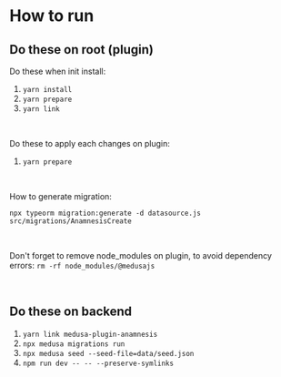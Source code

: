 # How to run

## Do these on root (plugin)
Do these when init install:
1. `yarn install`
2. `yarn prepare`
3. `yarn link`

<br>

Do these to apply each changes on plugin:
1. `yarn prepare`

<br>

How to generate migration:
```
npx typeorm migration:generate -d datasource.js src/migrations/AnamnesisCreate
```
<br>

Don't forget to remove node_modules on plugin, to avoid dependency errors:
``rm -rf node_modules/@medusajs``

<br>

## Do these on backend
1. `yarn link medusa-plugin-anamnesis`
2. `npx medusa migrations run`
3. `npx medusa seed --seed-file=data/seed.json`
4. `npm run dev -- -- --preserve-symlinks`

